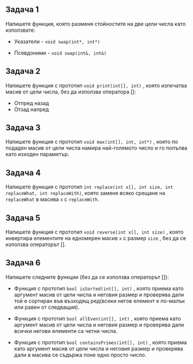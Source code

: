 ## Задача 1

Напишете функция, която разменя стойностите на две цели числа като използвате:
* Указатели - `void swap(int*, int*)`
    
* Псевдоними - `void swap(int&, int&)`

## Задача 2

Напишете функция с прототип `void print(int[], int)` , която изпечатва масив от цели числа, без да използва оператора []:
   * Отпред назад
   * Отзад напред
   
## Задача 3

Напишете функция с прототип `void max(int[], int, int*)` , коятo по подаден масив от цели числа намира най-голямото число
и го попълва като изходен параметър.

## Задача 4

Напишете функция с прототип `int replace(int x[], int size, int replaceWhat, int replaceWith)`,
която заменя всяко срещане на `replaceWhat` в масива `x` с `replaceWith`.
## Задача 5

Напишете функция с прототип `void reverse(int x[], int size)` , която инвертира елементите на едномерен масив `x`
с размер `size` , без да се използва операторът [].
   
## Задача 6

Напишете следните функции (без да се използва операторът []):

   * Функция с прототип `bool isSorted(int[], int)` , която приема като аргумент масив от
      цели числа и неговия размер и проверява дали той е сортиран във възходящ ред(всеки негов елемент е по-малък или равен от следващия).
      
   * Функция с прототип `bool allEven(int[], int)` , която приема като аргумент масив от
      цели числа и неговия размер и проверява дали всички негови елементи са четни числа.
   
   * Функция с прототип `bool containsPrimes(int[], int)` , която приема като аргумент масив от
      цели числа и неговия размер и проверява дали в масива се съдържа поне едно просто число.
